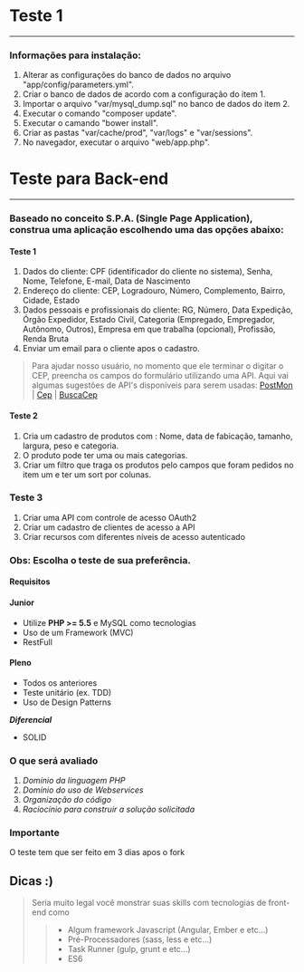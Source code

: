 # Teste 1 #
---
### Informações para instalação:

1. Alterar as configurações do banco de dados no arquivo "app/config/parameters.yml".
2. Criar o banco de dados de acordo com a configuração do item 1.
3. Importar o arquivo "var/mysql_dump.sql" no banco de dados do item 2.
4. Executar o comando "composer update".
5. Executar o camando "bower install".
6. Criar as pastas "var/cache/prod", "var/logs" e "var/sessions".
7. No navegador, executar o arquivo "web/app.php".

# Teste para Back-end #
---
### Baseado no conceito S.P.A. (Single Page Application), construa uma aplicação escolhendo uma das opções abaixo:

#### Teste 1

1. Dados do cliente: CPF (identificador do cliente no sistema), Senha, Nome, Telefone, E-mail, Data de Nascimento
2. Endereço do cliente: CEP, Logradouro, Número, Complemento, Bairro, Cidade, Estado
3. Dados pessoais e profissionais do cliente: RG, Número, Data Expedição, Órgão Expedidor, Estado Civil, Categoria (Empregado, Empregador, Autônomo, Outros), Empresa em que trabalha (opcional), Profissão, Renda Bruta
4. Enviar um email para o cliente  apos o cadastro.

> Para ajudar nosso usuário, no momento que ele terminar o digitar o CEP, preencha os campos do formulário utilizando uma API. Aqui vai algumas sugestões de API's disponíveis para serem usadas:
>[PostMon](http://postmon.com.br/) | [Cep](http://cep.correiocontrol.com.br/XXXXXXXX.json) | [BuscaCep](http://www.buscacep.correios.com.br/sistemas/buscacep/)

#### Teste 2

1.  Cria um cadastro de produtos com : Nome, data de fabicação, tamanho, largura, peso e categoria.
2.  O produto pode ter uma ou mais categorias.
3.  Criar um filtro que traga os produtos pelo  campos que foram pedidos no item um e ter um sort por colunas.

### Teste 3

1. Criar uma API com controle de acesso OAuth2
2. Criar um cadastro de clientes de acesso a API
3. Criar recursos com diferentes níveis de acesso autenticado


### Obs: Escolha o teste de sua preferência.

#### Requisitos ####

#### Junior ####
* Utilize **PHP >= 5.5** e MySQL como tecnologias
* Uso de um Framework (MVC)
* RestFull

#### Pleno ####
*  Todos os anteriores
*  Teste unitário (ex. TDD)
*  Uso de Design Patterns

***Diferencial***
*   SOLID

### O que será avaliado
1. *Domínio da linguagem PHP*
2. *Domínio do uso de Webservices*
3. *Organização do código*
4. *Raciocínio para construir a solução solicitada*

### Importante 
O teste tem que ser feito em 3 dias apos o fork

## Dicas :) 
>   Seria muito legal você monstrar suas skills com tecnologias de front-end como  
>>   * Algum framework Javascript (Angular, Ember e etc…)
>>   * Pré-Processadores (sass, less e etc...)
>>   * Task Runner (gulp, grunt e etc...)
>>   * ES6
